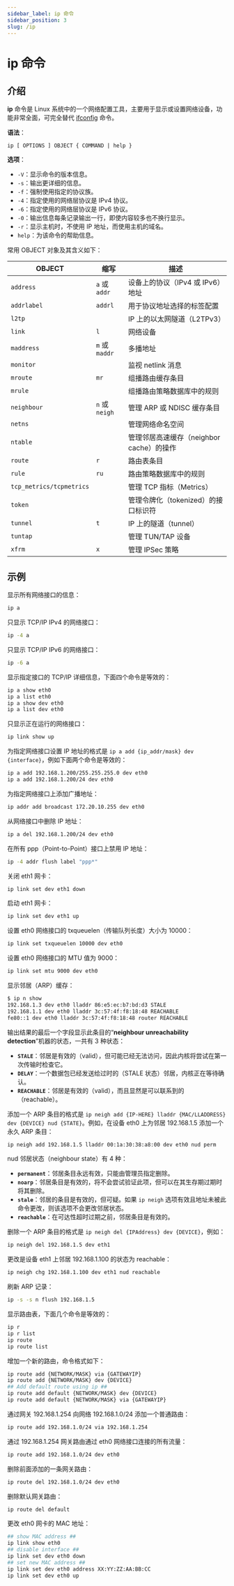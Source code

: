 ```yaml
---
sidebar_label: ip 命令
sidebar_position: 3
slug: /ip
---
```


# ip 命令



## 介绍

**ip** 命令是 Linux 系统中的一个网络配置工具，主要用于显示或设置网络设备，功能非常全面，可完全替代 [ifconfig](/linux-command/ifconfig) 命令。

**语法**：

```shell
ip [ OPTIONS ] OBJECT { COMMAND | help }
```

**选项**：

- `-V`：显示命令的版本信息。
- `-s`：输出更详细的信息。
- `-f`：强制使用指定的协议族。
- `-4`：指定使用的网络层协议是 IPv4 协议。
- `-6`：指定使用的网络层协议是 IPv6 协议。
- `-0`：输出信息每条记录输出一行，即使内容较多也不换行显示。
- `-r`：显示主机时，不使用 IP 地址，而使用主机的域名。
- `help`：为该命令的帮助信息。

常用 OBJECT 对象及其含义如下：

| OBJECT                   | 缩写           | 描述                                     |
| ------------------------ | -------------- | ---------------------------------------- |
| `address`                | `a` 或 `addr`  | 设备上的协议（IPv4 或 IPv6）地址         |
| `addrlabel`              | `addrl`        | 用于协议地址选择的标签配置               |
| `l2tp`                   |                | IP 上的以太网隧道（L2TPv3）              |
| `link`                   | `l`            | 网络设备                                 |
| `maddress`               | `m` 或 `maddr` | 多播地址                                 |
| `monitor`                |                | 监视 netlink 消息                        |
| `mroute`                 | `mr`           | 组播路由缓存条目                         |
| `mrule`                  |                | 组播路由策略数据库中的规则               |
| `neighbour`              | `n` 或 `neigh` | 管理 ARP 或 NDISC 缓存条目               |
| `netns`                  |                | 管理网络命名空间                         |
| `ntable`                 |                | 管理邻居高速缓存（neighbor cache）的操作 |
| `route`                  | `r`            | 路由表条目                               |
| `rule`                   | `ru`           | 路由策略数据库中的规则                   |
| `tcp_metrics/tcpmetrics` |                | 管理 TCP 指标（Metrics）                 |
| `token`                  |                | 管理令牌化（tokenized）的接口标识符      |
| `tunnel`                 | `t`            | IP 上的隧道（tunnel）                    |
| `tuntap`                 |                | 管理 TUN/TAP 设备                        |
| `xfrm`                   | `x`            | 管理 IPSec 策略                          |



## 示例

显示所有网络接口的信息：

```bash
ip a
```

只显示 TCP/IP IPv4 的网络接口：

```bash
ip -4 a
```

只显示 TCP/IP IPv6 的网络接口：

```bash
ip -6 a
```

显示指定接口的 TCP/IP 详细信息，下面四个命令是等效的：

```bash
ip a show eth0
ip a list eth0
ip a show dev eth0
ip a list dev eth0
```

只显示正在运行的网络接口：

```bash
ip link show up
```

为指定网络接口设置 IP 地址的格式是 `ip a add {ip_addr/mask} dev {interface}`，例如下面两个命令是等效的：

```bash
ip a add 192.168.1.200/255.255.255.0 dev eth0
ip a add 192.168.1.200/24 dev eth0
```

为指定网络接口上添加广播地址：

```bash
ip addr add broadcast 172.20.10.255 dev eth0
```

从网络接口中删除 IP 地址：

```bash
ip a del 192.168.1.200/24 dev eth0
```

在所有 ppp（Point-to-Point）接口上禁用 IP 地址：

```bash
ip -4 addr flush label "ppp*"
```

关闭 eth1 网卡：

```bash
ip link set dev eth1 down
```

启动 eth1 网卡：

```bash
ip link set dev eth1 up
```

设置 eth0 网络接口的 txqueuelen（传输队列长度）大小为 10000：

```bash
ip link set txqueuelen 10000 dev eth0
```

设置 eth0 网络接口的 MTU 值为 9000：

```bash
ip link set mtu 9000 dev eth0
```

显示邻居（ARP）缓存：

```bash
$ ip n show
192.168.1.3 dev eth0 lladdr 86:e5:ec:b7:bd:d3 STALE
192.168.1.1 dev eth0 lladdr 3c:57:4f:f8:18:48 REACHABLE
fe80::1 dev eth0 lladdr 3c:57:4f:f8:18:48 router REACHABLE
```

输出结果的最后一个字段显示此条目的“**neighbour unreachability detection**”机器的状态，一共有 3 种状态：

- **`STALE`**：邻居是有效的（valid），但可能已经无法访问，因此内核将尝试在第一次传输时检查它。
- **`DELAY`**：一个数据包已经发送给过时的（STALE 状态）邻居，内核正在等待确认。
- **`REACHABLE`**：邻居是有效的（valid），而且显然是可以联系到的（reachable）。

添加一个 ARP 条目的格式是 `ip neigh add {IP-HERE} lladdr {MAC/LLADDRESS} dev {DEVICE} nud {STATE}`。例如，在设备 eth0 上为邻居 192.168.1.5 添加一个永久 ARP 条目：

```bash
ip neigh add 192.168.1.5 lladdr 00:1a:30:38:a8:00 dev eth0 nud perm
```

nud 邻居状态（neighbour state）有 4 种：

- **`permanent`**：邻居条目永远有效，只能由管理员指定删除。
- **`noarp`**：邻居条目是有效的，将不会尝试验证此项，但可以在其生存期过期时将其删除。
- **`stale`**：邻居的条目是有效的，但可疑。如果 `ip neigh` 选项有效且地址未被此命令更改，则该选项不会更改邻居状态。
- **`reachable`**：在可达性超时过期之前，邻居条目是有效的。

删除一个 ARP 条目的格式是 `ip neigh del {IPAddress} dev {DEVICE}`，例如：

```bash
ip neigh del 192.168.1.5 dev eth1
```

更改是设备 eth1 上邻居 192.168.1.100 的状态为 reachable：

```bash
ip neigh chg 192.168.1.100 dev eth1 nud reachable
```

刷新 ARP 记录：

```bash
ip -s -s n flush 192.168.1.5
```

显示路由表，下面几个命令是等效的：

```bash
ip r
ip r list
ip route
ip route list
```

增加一个新的路由，命令格式如下：

```bash
ip route add {NETWORK/MASK} via {GATEWAYIP}
ip route add {NETWORK/MASK} dev {DEVICE}
## Add default route using ip ##
ip route add default {NETWORK/MASK} dev {DEVICE}
ip route add default {NETWORK/MASK} via {GATEWAYIP}
```

通过网关 192.168.1.254 向网络 192.168.1.0/24 添加一个普通路由：

```bash
ip route add 192.168.1.0/24 via 192.168.1.254
```

通过 192.168.1.254 网关路由通过 eth0 网络接口连接的所有流量：

```bash
ip route add 192.168.1.0/24 dev eth0
```

删除前面添加的一条网关路由：

```bash
ip route del 192.168.1.0/24 dev eth0
```

删除默认网关路由：

```bash
ip route del default
```

更改 eth0 网卡的 MAC 地址：

```bash
## show MAC address ##
ip link show eth0
## disable interface ##
ip link set dev eth0 down
## set new MAC address ##
ip link set dev eth0 address XX:YY:ZZ:AA:BB:CC
ip link set dev eth0 up
```

